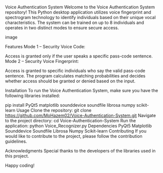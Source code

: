 Voice Authentication System
Welcome to the Voice Authentication System repository! This Python desktop application utilizes voice fingerprint and spectrogram technology to identify individuals based on their unique vocal characteristics. The system can be trained on up to 8 individuals and operates in two distinct modes to ensure secure access.

image

Features
Mode 1 – Security Voice Code:

Access is granted only if the user speaks a specific pass-code sentence.
Mode 2 – Security Voice Fingerprint:

Access is granted to specific individuals who say the valid pass-code sentence.
The program calculates matching probabilities and decides whether access should be granted or denied based on the input.

Installation
To run the Voice Authentication System, make sure you have the following libraries installed:

pip install PyQt5 matplotlib sounddevice soundfile librosa numpy scikit-learn
Usage
Clone the repository:
git clone https://github.com/MoHazem02/Voice-Authentication-System.git
Navigate to the project directory:
cd Voice-Authentication-System
Run the application:
python Voice_Recognizer.py
Dependencies
PyQt5
Matplotlib
Sounddevice
Soundfile
Librosa
Numpy
Scikit-learn
Contributing
If you would like to contribute to the project, please follow the contribution guidelines.

Acknowledgments
Special thanks to the developers of the libraries used in this project.

Happy coding!
